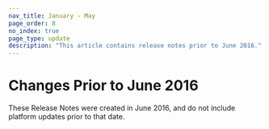 ```yaml
---
nav_title: January - May
page_order: 8
no_index: true
page_type: update
description: "This article contains release notes prior to June 2016."
---
```


# Changes Prior to June 2016

These Release Notes were created in June 2016, and do not include platform updates prior to that date.
